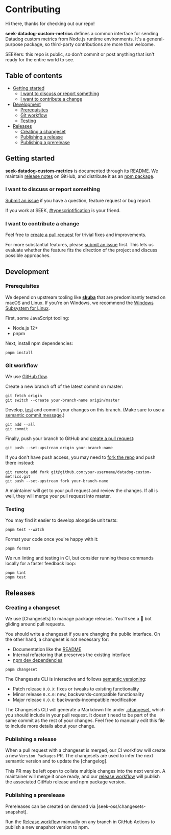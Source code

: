 # Contributing

Hi there, thanks for checking out our repo!

**seek-datadog-custom-metrics** defines a common interface for sending Datadog custom metrics from Node.js runtime environments.
It's a general-purpose package, so third-party contributions are more than welcome.

SEEKers: this repo is public,
so don't commit or post anything that isn't ready for the entire world to see.

## Table of contents

- [Getting started](#getting-started)
  - [I want to discuss or report something](#i-want-to-discuss-or-report-something)
  - [I want to contribute a change](#i-want-to-contribute-a-change)
- [Development](#development)
  - [Prerequisites](#prerequisites)
  - [Git workflow](#git-workflow)
  - [Testing](#testing)
- [Releases](#releases)
  - [Creating a changeset](#creating-a-changeset)
  - [Publishing a release](#publishing-a-release)
  - [Publishing a prerelease](#publishing-a-prerelease)

## Getting started

**seek-datadog-custom-metrics** is documented through its [README](/README.md).
We maintain [release notes] on GitHub,
and distribute it as an [npm package].

### I want to discuss or report something

[Submit an issue] if you have a question, feature request or bug report.

If you work at SEEK, [#typescriptification] is your friend.

### I want to contribute a change

Feel free to [create a pull request] for trivial fixes and improvements.

For more substantial features, please [submit an issue] first.
This lets us evaluate whether the feature fits the direction of the project and discuss possible approaches.

## Development

### Prerequisites

We depend on upstream tooling like **[skuba]** that are predominantly tested on macOS and Linux.
If you're on Windows, we recommend the [Windows Subsystem for Linux].

First, some JavaScript tooling:

- Node.js 12+
- pnpm

Next, install npm dependencies:

```shell
pnpm install
```

### Git workflow

We use [GitHub flow](https://guides.github.com/introduction/flow/).

Create a new branch off of the latest commit on master:

```shell
git fetch origin
git switch --create your-branch-name origin/master
```

Develop, [test](#testing) and commit your changes on this branch.
(Make sure to use a [semantic commit message](#writing-a-semantic-commit-message).)

```shell
git add --all
git commit
```

Finally, push your branch to GitHub and [create a pull request]:

```shell
git push --set-upstream origin your-branch-name
```

If you don't have push access,
you may need to [fork the repo] and push there instead:

```shell
git remote add fork git@github.com:your-username/datadog-custom-metrics.git
git push --set-upstream fork your-branch-name
```

A maintainer will get to your pull request and review the changes.
If all is well, they will merge your pull request into master.

### Testing

You may find it easier to develop alongside unit tests:

```shell
pnpm test --watch
```

Format your code once you're happy with it:

```shell
pnpm format
```

We run linting and testing in CI,
but consider running these commands locally for a faster feedback loop:

```shell
pnpm lint
pnpm test
```

## Releases

### Creating a changeset

We use [Changesets] to manage package releases.
You'll see a 🦋 bot gliding around pull requests.

You should write a changeset if you are changing the public interface.
On the other hand,
a changeset is not necessary for:

- Documentation like the [README](README.md)
- Internal refactoring that preserves the existing interface
- [npm dev dependencies](https://github.com/seek-oss/logger/blob/master/package.json)

```shell
pnpm changeset
```

The Changesets CLI is interactive and follows [semantic versioning]:

- Patch release `0.0.X`: fixes or tweaks to existing functionality
- Minor release `0.X.0`: new, backwards-compatible functionality
- Major release `X.0.0`: backwards-incompatible modification

The Changesets CLI will generate a Markdown file under [.changeset](https://github.com/seek-oss/logger/tree/master/.changeset),
which you should include in your pull request.
It doesn't need to be part of the same commit as the rest of your changes.
Feel free to manually edit this file to include more details about your change.

### Publishing a release

When a pull request with a changeset is merged,
our CI workflow will create a new `Version Packages` PR.
The changesets are used to infer the next semantic version and to update the [changelog].

This PR may be left open to collate multiple changes into the next version.
A maintainer will merge it once ready,
and our [release workflow] will publish the associated GitHub release and npm package version.

### Publishing a prerelease

Prereleases can be created on demand via [seek-oss/changesets-snapshot].

Run the [Release workflow] manually on any branch in GitHub Actions to publish a new snapshot version to npm.

[#typescriptification]: https://seekchat.slack.com/channels/typescriptification
[conventional commits]: https://www.conventionalcommits.org/en/v1.0.0-beta.2/
[create a pull request]: https://github.com/seek-oss/datadog-custom-metrics/compare
[dist-tag]: https://docs.npmjs.com/cli/dist-tag
[fork the repo]: https://github.com/seek-oss/datadog-custom-metrics/fork
[npm package]: https://www.npmjs.com/package/seek-datadog-custom-metrics
[release notes]: https://github.com/seek-oss/datadog-custom-metrics/releases
[release workflow]: https://github.com/seek-oss//datadog-custom-metrics/actions/workflows/release.yml
[semantic versioning]: https://semver.org/
[skuba]: https://github.com/seek-oss/skuba
[squash our commits]: https://github.blog/2016-04-01-squash-your-commits/
[submit an issue]: https://github.com/seek-oss/datadog-custom-metrics/issues/new/choose
[windows subsystem for linux]: https://en.wikipedia.org/wiki/Windows_Subsystem_for_Linux
